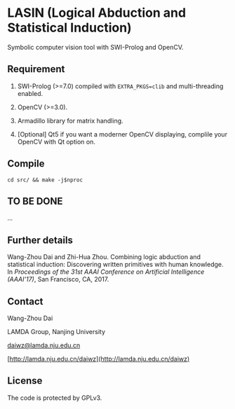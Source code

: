 # LASIN (Logical Abduction and Statistical Induction) #

Symbolic computer vision tool with SWI-Prolog and OpenCV.

## Requirement ##

1. SWI-Prolog (>=7.0) compiled with `EXTRA_PKGS=clib` and multi-threading enabled.

2. OpenCV (>=3.0).

3. Armadillo library for matrix handling.

4. [Optional] Qt5 if you want a moderner OpenCV displaying, complile your OpenCV with Qt option on.

## Compile ##

`cd src/ && make -j$nproc`

## TO BE DONE ##
...

## Further details ##

Wang-Zhou Dai and Zhi-Hua Zhou. Combining logic abduction and statistical induction: Discovering written primitives with human knowledge. In _Proceedings of the 31st AAAI Conference on Artificial Intelligence (AAAI'17)_, San Francisco, CA, 2017.


## Contact ##

Wang-Zhou Dai

LAMDA Group, Nanjing University

[daiwz@lamda.nju.edu.cn](mailto:daiwz@lamda.nju.edu.cn)

[http://lamda.nju.edu.cn/daiwz](http://lamda.nju.edu.cn/daiwz)

## License ##

The code is protected by GPLv3.
